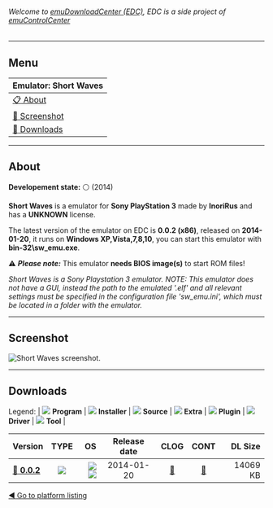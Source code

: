 ###### Welcome to [emuDownloadCenter (EDC)](https://github.com/PhoenixInteractiveNL/emuDownloadCenter/wiki/), EDC is a side project of [emuControlCenter](https://github.com/PhoenixInteractiveNL/emuControlCenter/wiki/)
***
## Menu
| **Emulator: Short Waves** |
|:---------|
| [:clipboard: About](#about) |
| [:sunrise: Screenshot](#screenshot) |
| [:floppy_disk: Downloads](#downloads) |
***
## About
**Developement state:** :white_circle: (2014)

**Short Waves** is a emulator for **Sony PlayStation 3** made by **InoriRus** and has a **UNKNOWN** license.

The latest version of the emulator on EDC is **0.0.2 (x86)**, released on **2014-01-20**, it runs on **Windows XP,Vista,7,8,10**, you can start this emulator with **bin-32\sw_emu.exe**.

:warning: _**Please note:**_ This emulator **needs BIOS image(s)** to start ROM files!

_Short Waves is a Sony Playstation 3 emulator. NOTE: This emulator does not have a GUI, instead the path to the emulated '.elf' and all relevant settings must be specified in the configuration file 'sw_emu.ini', which must be located in a folder with the emulator._
***
## Screenshot
![](https://raw.githubusercontent.com/PhoenixInteractiveNL/emuDownloadCenter/master/hooks/shortwaves/emulator_screen_01.jpg "Short Waves screenshot.")
***
## Downloads
Legend: | 
![](https://raw.githubusercontent.com/wiki/PhoenixInteractiveNL/emuDownloadCenter/images_misc/icon_program_24.png) **Program** | 
![](https://raw.githubusercontent.com/wiki/PhoenixInteractiveNL/emuDownloadCenter/images_misc/icon_installer_24.png) **Installer** | 
![](https://raw.githubusercontent.com/wiki/PhoenixInteractiveNL/emuDownloadCenter/images_misc/icon_source_code_24.png) **Source** | 
![](https://raw.githubusercontent.com/wiki/PhoenixInteractiveNL/emuDownloadCenter/images_misc/icon_extra_24.png) **Extra** | 
![](https://raw.githubusercontent.com/wiki/PhoenixInteractiveNL/emuDownloadCenter/images_misc/icon_plugin_24.png) **Plugin** | 
![](https://raw.githubusercontent.com/wiki/PhoenixInteractiveNL/emuDownloadCenter/images_misc/icon_driver_24.png) **Driver** | 
![](https://raw.githubusercontent.com/wiki/PhoenixInteractiveNL/emuDownloadCenter/images_misc/icon_tool_24.png) **Tool** | 
 
| Version | TYPE | OS | Release date | CLOG | CONT | DL Size |
|:--------|:----:|---:|:------------:|:----:|:----:|--------:|
| [:floppy_disk: **0.0.2**](https://github.com/PhoenixInteractiveNL/edc-repo0006/raw/master/shortwaves/0.0.2.7z) | ![](https://raw.githubusercontent.com/wiki/PhoenixInteractiveNL/emuDownloadCenter/images_misc/icon_program_24.png) | ![](https://raw.githubusercontent.com/wiki/PhoenixInteractiveNL/emuDownloadCenter/images_misc/logo_windows_24.png)![](https://raw.githubusercontent.com/wiki/PhoenixInteractiveNL/emuDownloadCenter/images_misc/icon_32-bit_24.png) | 2014-01-20 | [:page_facing_up:](https://github.com/PhoenixInteractiveNL/edc-repo0006/blob/master/shortwaves/0.0.2_changelog.txt) | [:mag_right:](https://github.com/PhoenixInteractiveNL/edc-repo0006/blob/master/shortwaves/0.0.2_contents.txt) | 14069 KB |

[:arrow_backward: Go to platform listing](https://github.com/PhoenixInteractiveNL/emuDownloadCenter/wiki/EDC-Platform-List)

